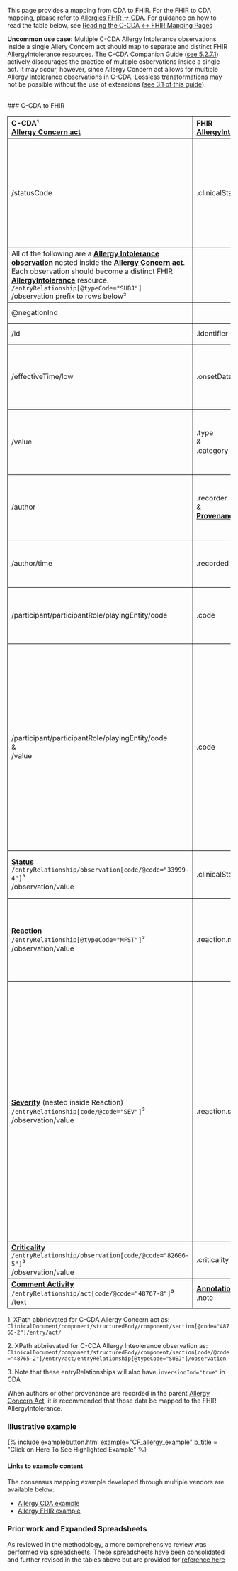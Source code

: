 <style>
td, th {
   border: 1px solid black!important;
}
</style>

This page provides a mapping from CDA to FHIR. For the FHIR to CDA mapping, please refer to [Allergies FHIR → CDA](./FC-allergies.html). For guidance on how to read the table below, see [Reading the C-CDA ↔ FHIR Mapping Pages](./mappingGuidance.html)

**Uncommon use case:** Multiple C-CDA Allergy Intolerance observations inside a single Allery Concern act should map to separate and distinct FHIR AllergyIntolerance resources. The C-CDA Companion Guide ([see 5.2.7.1](https://www.hl7.org/implement/standards/product_brief.cfm?product_id=447)) actively discourages the practice of multiple osbervations insice a single act. It may occur, however, since Allergy Concern act allows for multiple Allergy Intolerance observations in C-CDA. Lossless transformations may not be possible without the use of extensions ([see 3.1 of this guide](./mappingBackground.html)).

<br />
### C-CDA to FHIR

| C-CDA¹ <br/>[Allergy Concern act](http://hl7.org/cda/stds/ccda/draft1/StructureDefinition-2.16.840.1.113883.10.20.22.4.30.html)| FHIR <br/>[AllergyIntolerance](http://hl7.org/fhir/us/core/StructureDefinition-us-core-allergyintolerance.html)| Transform Steps & Notes|
|:-------|:------|:---------|
|/statusCode|.clinicalStatus|For more information on how status is managed in Allergy Concern Act wrapper, refer to [C-CDA guidance, see 5.2.7.1](https://www.hl7.org/implement/standards/product_brief.cfm?product_id=447)<br/>Also see Status entryRelationship mapping below|
| All of the following are a **[Allergy Intolerance observation](http://hl7.org/cda/stds/ccda/draft1/StructureDefinition-2.16.840.1.113883.10.20.22.4.7.html)** nested inside the **[Allergy Concern act](http://hl7.org/cda/stds/ccda/draft1/StructureDefinition-2.16.840.1.113883.10.20.22.4.30.html)**. Each observation should become a distinct FHIR **[AllergyIntolerance](http://hl7.org/fhir/us/core/StructureDefinition-us-core-allergyintolerance.html)** resource.<br/>`/entryRelationship[@typeCode="SUBJ"]`<br/>/observation prefix to rows below²|
|@negationInd||See constraints under /participant 
|/id|.identifier| [CDA id ↔ FHIR identifier](mappingGuidance.html#cda-id--fhir-identifier)|
|/effectiveTime/low|.onsetDateTime|[CDA ↔ FHIR Time/Dates](mappingGuidance.html#cda--fhir-timedates)<br/>effectiveTime/high should not be mapped within onset (DateTime or Period)|
|/value|.type<br/>&<br/>.category|[CDA coding ↔ FHIR CodeableConcept](mappingGuidance.html#cda-coding--fhir-codeableconcept)<br/>[CDA value → FHIR type](ConceptMap-CF-AllergyIntoleranceType.html) <br/> [CDA value → FHIR category](./ConceptMap-CF-AllergyIntoleranceCategory.html)|
|/author|.recorder<br/>&<br/>**[Provenance](http://hl7.org/fhir/us/core/StructureDefinition-us-core-provenance.html)**|**Constraint:** Only map single CDA author to FHIR recorder<br/>[Guidance on CDA ↔ FHIR Provenance](mappingGuidance.html#cda--fhir-provenance)|
|/author/time|.recorded|**Constraint:** Only map earliest author/time <br/>[CDA ↔ FHIR Time/Dates](mappingGuidance.html#cda--fhir-timedates)|
|/participant/participantRole/playingEntity/code|.code|**Constraint:** When CDA negation is absent or false<br/>[CDA coding ↔ FHIR CodeableConcept](mappingGuidance.html#cda-coding--fhir-codeableconcept)|
|/participant/participantRole/playingEntity/code<br/>&<br/>/value|.code|**Constraint:** When CDA negation is true and nullFlavor is used in playingEntity/code<br/>[CDA No known allergy → FHIR code](ConceptMap-CF-NoKnownAllergies.html)<br/> When negation is true and playingEntity/code is populated, either populate text in FHIR or use mapping of equivalent negated concept (e.g. map latex substance to no known latex allergy [1003774007, SNOMED CT] )|
|**[Status](http://hl7.org/cda/stds/ccda/draft1/StructureDefinition-2.16.840.1.113883.10.20.22.4.28.html)**<br/>```/entryRelationship/observation[code/@code="33999-4"]```³<br/>/observation/value|.clinicalStatus|[CDA Allergy Status Observation value → FHIR clinicalStatus](./ConceptMap-CF-AllergyStatus.html)
|**[Reaction](http://hl7.org/cda/stds/ccda/draft1/StructureDefinition-2.16.840.1.113883.10.20.22.4.9.html)**<br/>```/entryRelationship[@typeCode="MFST"]```³<br/>/observation/value|.reaction.manifestation|[CDA coding ↔ FHIR CodeableConcept](mappingGuidance.html#cda-coding--fhir-codeableconcept)<br/>Both use SNOMED clinical findings with minor valueSet definition differences
|**[Severity](http://hl7.org/cda/stds/ccda/draft1/StructureDefinition-2.16.840.1.113883.10.20.22.4.8.html)** (nested inside Reaction)<br/>```/entryRelationship[code/@code="SEV"]```³<br/>/observation/value|.reaction.severity|[CDA Severity value → FHIR Severity](./ConceptMap-CF-Severity.html)<br/>**Note:** CDA documents should not assign severity at the Allergy level.<br/><br/>In cases where CDA assigns severity only to the Allergy rather than the reaction, map the severity to FHIR reaction severity, even if there are more than one. This means assuming that the same severity applies to all child reactions.<br/><br/>If severity is assigned at both levels, the reaction level should be used.
|**[Criticality](http://hl7.org/cda/stds/ccda/draft1/StructureDefinition-2.16.840.1.113883.10.20.22.4.145.html)**<br/>```/entryRelationship/observation[code/@code="82606-5"]```³<br/>/observation/value|.criticality|[CDA Criticality value → FHIR Criticality](./ConceptMap-CF-Criticality.html)
|**[Comment Activity](http://hl7.org/cda/stds/ccda/draft1/StructureDefinition-2.16.840.1.113883.10.20.22.4.64.html)**<br/>```/entryRelationship/act[code/@code="48767-8"]```³<br/>/text|**[Annotation](https://hl7.org/fhir/datatypes.html#Annotation)**<br/>.note||


1\. XPath abbrievated for C-CDA Allergy Concern act as: <br/> ```ClinicalDocument/component/structuredBody/component/section[@code="48765-2"]/entry/act/```

2\. XPath abbrievated for C-CDA Allergy Inteolerance observation as: <br/> ```ClinicalDocument/component/structuredBody/component/section[code/@code="48765-2"]/entry/act/entryRelationship[@typeCode="SUBJ"]/observation```

3\. Note that these entryRelationships will also have ``inversionInd="true"`` in CDA

When authors or other provenance are recorded in the parent [Allergy Concern Act](http://hl7.org/cda/stds/ccda/draft1/StructureDefinition-2.16.840.1.113883.10.20.22.4.30.html), it is recommended that those data be mapped to the FHIR AllergyIntolerance. 

### Illustrative example

{% include examplebutton.html example="CF_allergy_example" b_title = "Click on Here To See Highlighted Example" %}

#### Links to example content

The consensus mapping example developed through multiple vendors are available below:
* [Allergy CDA example](./Binary-CF-allergy.html)
* [Allergy FHIR example](./AllergyIntolerance-CF-allergy.html)

### Prior work and Expanded Spreadsheets

As reviewed in the methodology, a more comprehensive review was performed via spreadsheets. These spreadsheets have been consolidated and further revised in the tables above but are provided for [reference here](https://github.com/HL7/ccda-on-fhir/blob/master/mappings/CF/CCDA-FHIR%20Allergy.csv)